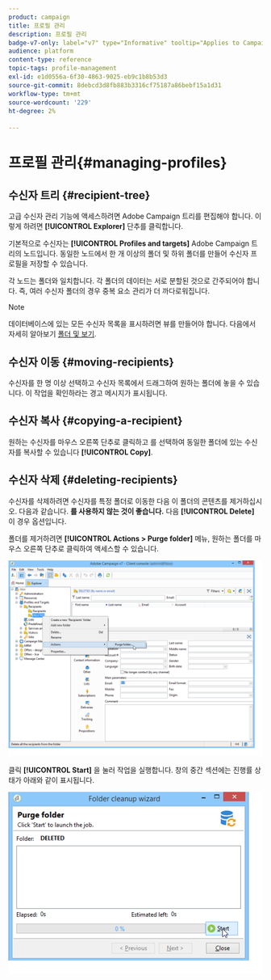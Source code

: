 ```yaml
---
product: campaign
title: 프로필 관리
description: 프로필 관리
badge-v7-only: label="v7" type="Informative" tooltip="Applies to Campaign Classic v7 only"
audience: platform
content-type: reference
topic-tags: profile-management
exl-id: e1d0556a-6f30-4863-9025-eb9c1b8b53d3
source-git-commit: 8debcd3d8fb883b3316cf75187a86bebf15a1d31
workflow-type: tm+mt
source-wordcount: '229'
ht-degree: 2%

---
```


# 프로필 관리{#managing-profiles}



## 수신자 트리 {#recipient-tree}

고급 수신자 관리 기능에 액세스하려면 Adobe Campaign 트리를 편집해야 합니다. 이렇게 하려면 **[!UICONTROL Explorer]** 단추를 클릭합니다.

기본적으로 수신자는 **[!UICONTROL Profiles and targets]** Adobe Campaign 트리의 노드입니다. 동일한 노드에서 한 개 이상의 폴더 및 하위 폴더를 만들어 수신자 프로필을 저장할 수 있습니다.

각 노드는 폴더와 일치합니다. 각 폴더의 데이터는 서로 분할된 것으로 간주되어야 합니다. 즉, 여러 수신자 폴더의 경우 중복 요소 관리가 더 까다로워집니다.

>[!NOTE]
>
>데이터베이스에 있는 모든 수신자 목록을 표시하려면 뷰를 만들어야 합니다. 다음에서 자세히 알아보기 [폴더 및 보기](../../platform/using/access-management-folders.md).

## 수신자 이동 {#moving-recipients}

수신자를 한 명 이상 선택하고 수신자 목록에서 드래그하여 원하는 폴더에 놓을 수 있습니다. 이 작업을 확인하라는 경고 메시지가 표시됩니다.

## 수신자 복사 {#copying-a-recipient}

원하는 수신자를 마우스 오른쪽 단추로 클릭하고 를 선택하여 동일한 폴더에 있는 수신자를 복사할 수 있습니다 **[!UICONTROL Copy]**.

## 수신자 삭제 {#deleting-recipients}

수신자를 삭제하려면 수신자를 특정 폴더로 이동한 다음 이 폴더의 콘텐츠를 제거하십시오. 다음과 같습니다. **를 사용하지 않는 것이 좋습니다.** 다음 **[!UICONTROL Delete]** 이 경우 옵션입니다.

폴더를 제거하려면 **[!UICONTROL Actions > Purge folder]** 메뉴, 원하는 폴더를 마우스 오른쪽 단추로 클릭하여 액세스할 수 있습니다.

![](assets/s_ncs_user_purge_folder.png)

클릭 **[!UICONTROL Start]** 을 눌러 작업을 실행합니다. 창의 중간 섹션에는 진행률 상태가 아래와 같이 표시됩니다.

![](assets/s_ncs_user_purge_folder_start.png)
